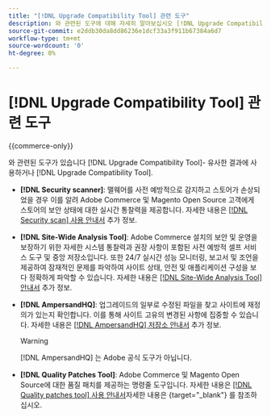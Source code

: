 ```yaml
---
title: "[!DNL Upgrade Compatibility Tool] 관련 도구"
description: 와 관련된 도구에 대해 자세히 알아보십시오 [!DNL Upgrade Compatibility Tool] Adobe Commerce 프로젝트에서 확인하십시오.
source-git-commit: e2ddb30da8dd86236e1dcf33a3f911b67384a6d7
workflow-type: tm+mt
source-wordcount: '0'
ht-degree: 0%

---
```



# [!DNL Upgrade Compatibility Tool] 관련 도구

{{commerce-only}}

와 관련된 도구가 있습니다 [!DNL Upgrade Compatibility Tool]- 유사한 결과에 사용하거나 [!DNL Upgrade Compatibility Tool].

- **[!DNL Security scanner]**: 맬웨어를 사전 예방적으로 감지하고 스토어가 손상되었을 경우 이를 알려 Adobe Commerce 및 Magento Open Source 고객에게 스토어의 보안 상태에 대한 실시간 통찰력을 제공합니다. 자세한 내용은 [[!DNL Security scan] 사용 안내서](https://docs.magento.com/user-guide/magento/security-scan.html) 추가 정보.

- **[!DNL Site-Wide Analysis Tool]**: Adobe Commerce 설치의 보안 및 운영을 보장하기 위한 자세한 시스템 통찰력과 권장 사항이 포함된 사전 예방적 셀프 서비스 도구 및 중앙 저장소입니다. 또한 24/7 실시간 성능 모니터링, 보고서 및 조언을 제공하여 잠재적인 문제를 파악하여 사이트 상태, 안전 및 애플리케이션 구성을 보다 정확하게 파악할 수 있습니다. 자세한 내용은 [[!DNL Site-Wide Analysis Tool] 안내서](../../tools/site-wide-analysis-tool/intro.md) 추가 정보.

- **[!DNL AmpersandHQ]**: 업그레이드의 일부로 수정된 파일을 찾고 사이트에 재정의가 있는지 확인합니다. 이를 통해 사이트 고유의 변경된 사항에 집중할 수 있습니다. 자세한 내용은 [[!DNL AmpersandHQ] 저장소 안내서](https://github.com/AmpersandHQ) 추가 정보.

   >[!WARNING]
   >
   >[!DNL AmpersandHQ] 는 Adobe 공식 도구가 아닙니다.

- **[!DNL Quality Patches Tool]**: Adobe Commerce 및 Magento Open Source에 대한 품질 패치를 제공하는 명령줄 도구입니다. 자세한 내용은 [[!DNL Quality patches tool] 사용 안내서](https://experienceleague.adobe.com/tools/commerce-quality-patches/index.html)자세한 내용은 {target=&quot;_blank&quot;} 를 참조하십시오.
